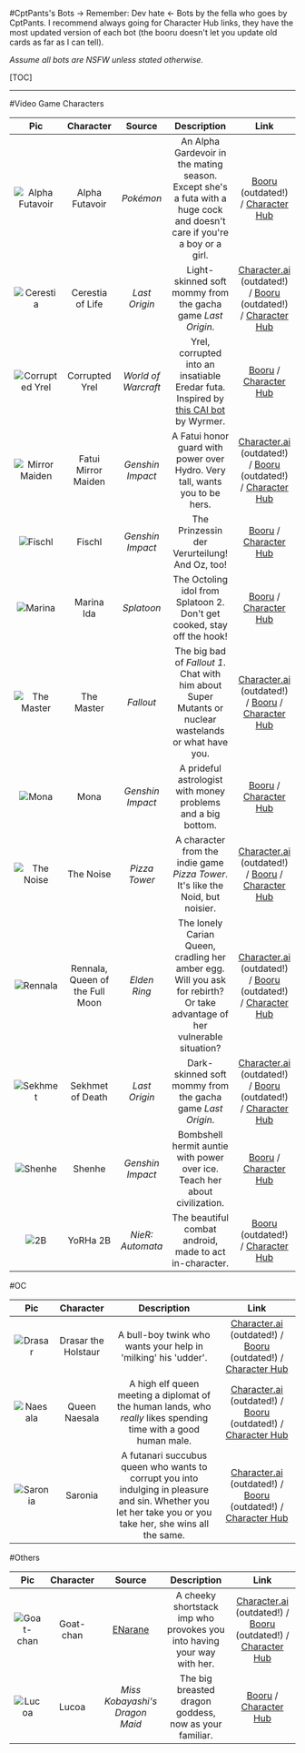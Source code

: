 #CptPants's Bots
-> Remember: Dev hate <-
Bots by the fella who goes by CptPants.
I recommend always going for Character Hub links, they have the most updated version of each bot (the booru doesn't let you update old cards as far as I can tell).

*Assume all bots are NSFW unless stated otherwise.*

[TOC]
***

#Video Game Characters

Pic | Character | Source | Description | Link
:------: | :------: | :------: | :------: | :------:
![Alpha Futavoir](https://i.imgur.com/NxJPni9.png) | Alpha Futavoir | *Pokémon* | An Alpha Gardevoir in the mating season. Except she's a futa with a huge cock and doesn't care if you're a boy or a girl. | [Booru](https://booru.plus/+pygmalion190) (outdated!) / [Character Hub](https://www.characterhub.org/characters/cptpants/alpha-futavoir)
![Cerestia](https://i.imgur.com/wSOrRiT.png) | Cerestia of Life | *Last Origin* | Light-skinned soft mommy from the gacha game *Last Origin*. | [Character.ai](https://beta.character.ai/chat?char=NqDLwhBdQV9rtvFxK_Laea3jLBozwmpUvvLKLKUrnRg) (outdated!) / [Booru](https://booru.plus/+pygmalion44) (outdated!) / [Character Hub](https://www.characterhub.org/characters/cptpants/cerestia-of-life)
![Corrupted Yrel](https://i.imgur.com/9tfnuib.png) | Corrupted Yrel | *World of Warcraft* | Yrel, corrupted into an insatiable Eredar futa. Inspired by [this CAI bot](https://beta.character.ai/chat?char=K9zE5vVHzgvJLuquJ7Pawq5AdOL-jLvCT-TbInDbn3g) by Wyrmer. | [Booru](https://booru.plus/+pygmalion1528) / [Character Hub](https://www.characterhub.org/characters/cptpants/corrupted-yrel)
![Mirror Maiden](https://i.imgur.com/2ayTipv.png) | Fatui Mirror Maiden | *Genshin Impact* | A Fatui honor guard with power over Hydro. Very tall, wants you to be hers. | [Character.ai](https://beta.character.ai/chat?char=pOslzv3UPEFPCEOF7zLQeM-kQnRAkMG3rrlqAKfR6sU) (outdated!) / [Booru](https://booru.plus/+pygmalion46) (outdated!) / [Character Hub](https://www.characterhub.org/characters/cptpants/fatui-mirror-maiden)
![Fischl](https://i.imgur.com/XM9vpbM.png) | Fischl | *Genshin Impact* | The Prinzessin der Verurteilung! And Oz, too! | [Booru](https://booru.plus/+pygmalion1544) / [Character Hub](https://www.characterhub.org/characters/cptpants/Fischl)
![Marina](https://i.imgur.com/e3yBmSL.png) | Marina Ida | *Splatoon* | The Octoling idol from Splatoon 2. Don't get cooked, stay off the hook! | [Booru](https://booru.plus/+pygmalion1318) / [Character Hub](https://www.characterhub.org/characters/cptpants/Marina)
![The Master](https://i.imgur.com/c2SSyjp.png) | The Master | *Fallout* | The big bad of *Fallout 1*. Chat with him about Super Mutants or nuclear wastelands or what have you. | [Character.ai](https://beta.character.ai/chat?char=R9RarToT8PLKrEJHquVkgo4O48lu-TgqeUV3iGYGTbo) (outdated!) / [Booru](https://booru.plus/+pygmalion1416) / [Character Hub](https://www.characterhub.org/characters/cptpants/the-master)
![Mona](https://i.imgur.com/UaQiaQD.png) | Mona | *Genshin Impact* | A prideful astrologist with money problems and a big bottom. | [Booru](https://booru.plus/+pygmalion1543) / [Character Hub](https://www.characterhub.org/characters/cptpants/Mona)
![The Noise](https://i.imgur.com/F0b9EpS.png) | The Noise | *Pizza Tower* | A character from the indie game *Pizza Tower*. It's like the Noid, but noisier. | [Character.ai](https://beta.character.ai/chat?char=8uRRHQX8YQbN3oojnbokcH9YftxA2Udx31nGj2ZshCQ) (outdated!) / [Booru](https://booru.plus/+pygmalion1421) / [Character Hub](https://www.characterhub.org/characters/cptpants/the-noise)
![Rennala](https://i.imgur.com/fpVWeb4.png) | Rennala, Queen of the Full Moon | *Elden Ring* | The lonely Carian Queen, cradling her amber egg. Will you ask for rebirth? Or take advantage of her vulnerable situation? | [Character.ai](https://beta.character.ai/chat?char=VOQtfz3ESec0lHNMBhwwXLgS_nAnYVyIPs0if_VO7gc) (outdated!) / [Booru](https://booru.plus/+pygmalion49) (outdated!) / [Character Hub](https://www.characterhub.org/characters/cptpants/Rennala)
![Sekhmet](https://i.imgur.com/FzW1UjD.png) | Sekhmet of Death | *Last Origin* | Dark-skinned soft mommy from the gacha game *Last Origin*. | [Character.ai](https://beta.character.ai/chat?char=p768wZdgK9uqLzmhNh8G6JdfpSck8cNQKuB1I3Xdwhc) (outdated!) / [Booru](https://booru.plus/+pygmalion51) (outdated!) / [Character Hub](https://www.characterhub.org/characters/cptpants/sekhmet-of-death)
![Shenhe](https://i.imgur.com/7GSCk4u.png) | Shenhe | *Genshin Impact* | Bombshell hermit auntie with power over ice. Teach her about civilization. | [Booru](https://booru.plus/+pygmalion1313) / [Character Hub](https://www.characterhub.org/characters/cptpants/Shenhe)
![2B](https://i.imgur.com/gK1rAzY.png) | YoRHa 2B | *NieR: Automata* | The beautiful combat android, made to act in-character. | [Booru](https://booru.plus/+pygmalion191) (outdated!) / [Character Hub](https://www.characterhub.org/characters/cptpants/yorha-2b)

#OC

Pic | Character | Description | Link
:------: | :------: | :------: | :------:
![Drasar](https://i.imgur.com/DVk5yZX.png) | Drasar the Holstaur | A bull-boy twink who wants your help in 'milking' his 'udder'. | [Character.ai](https://beta.character.ai/chat?char=ldVkf46n9lNR5pRSXLmi-OQWPHzKs_-WBrIUQ_1f8pE) (outdated!) / [Booru](https://booru.plus/+pygmalion45) (outdated!) / [Character Hub](https://www.characterhub.org/characters/cptpants/drasar-the-holstaur)
![Naesala](https://i.imgur.com/SCOevUV.png) | Queen Naesala | A high elf queen meeting a diplomat of the human lands, who *really* likes spending time with a good human male. | [Character.ai](https://beta.character.ai/chat?char=3NnGBOBlQPRCTggeWjl1M__nA537Ijz3OS8D-2NkMyk) (outdated!) / [Booru](https://booru.plus/+pygmalion48) (outdated!) / [Character Hub](https://www.characterhub.org/characters/cptpants/queen-naesala)
![Saronia](https://i.imgur.com/bsJfzJj.png) | Saronia | A futanari succubus queen who wants to corrupt you into indulging in pleasure and sin. Whether you let her take you or you take her, she wins all the same. | [Character.ai](https://beta.character.ai/chat?char=mvDMMYBig0vCrKZarb-5SBoZUP1pSEld341Gvi6Fpmg) (outdated!) / [Booru](https://booru.plus/+pygmalion50) (outdated!) / [Character Hub](https://www.characterhub.org/characters/cptpants/Saronia)

#Others

Pic | Character | Source | Description | Link
:------: | :------: | :------: | :------: | :------:
![Goat-chan](https://i.imgur.com/dERBC0C.png) | Goat-chan | [ENarane](https://twitter.com/enarane) | A cheeky shortstack imp who provokes you into having your way with her. | [Character.ai](https://beta.character.ai/chat?char=IABAmqsuoGs0lAAk9U93wVV-1f4criqU6zc_AaRVKvA) (outdated!) / [Booru](https://booru.plus/+pygmalion47) (outdated!) / [Character Hub](https://www.characterhub.org/characters/cptpants/Goat-chan)
![Lucoa](https://i.imgur.com/9i1t0Mk.png) | Lucoa | *Miss Kobayashi's Dragon Maid* | The big breasted dragon goddess, now as your familiar. | [Booru](https://booru.plus/+pygmalion1317) / [Character Hub](https://www.characterhub.org/characters/cptpants/Lucoa)